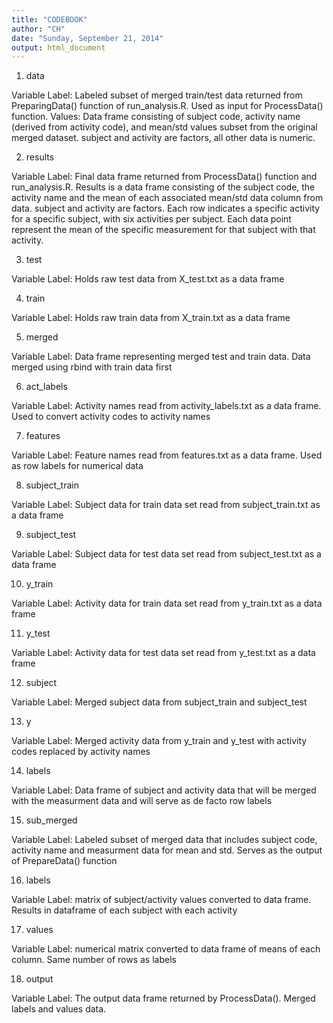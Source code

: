 ```yaml
---
title: "CODEBOOK"
author: "CH"
date: "Sunday, September 21, 2014"
output: html_document
---
```


1.  data

  Variable Label: Labeled subset of merged train/test data returned from PreparingData() function of     run_analysis.R.  Used as input for ProcessData() function.
  Values: Data frame consisting of subject code, activity name (derived from activity code), and mean/std values subset from the original merged dataset.  subject and activity are factors, all other data is numeric.
  
2.  results

  Variable Label: Final data frame returned from ProcessData() function and run_analysis.R.  Results is a data frame consisting of the subject code, the activity name and the mean of each associated mean/std data column from data.  subject and activity are factors.  Each row indicates a specific activity for a specific subject, with six activities per subject.  Each data point represent the mean of the specific measurement for that subject with that activity.
  
3.  test

  Variable Label: Holds raw test data from X_test.txt as a data frame
 
4.  train

  Variable Label: Holds raw train data from X_train.txt as a data frame

5.  merged

  Variable Label:  Data frame representing merged test and train data.  Data merged using rbind with train data first
  
6.  act_labels

  Variable Label:  Activity names read from activity_labels.txt as a data frame.  Used to convert activity codes to activity names
  
7.  features

  Variable Label: Feature names read from features.txt as a data frame.  Used as row labels for numerical data

8.  subject_train

  Variable Label: Subject data for train data set read from subject_train.txt as a data frame

9.  subject_test

  Variable Label: Subject data for test data set read from subject_test.txt as a data frame

10.  y_train

  Variable Label: Activity data for train data set read from y_train.txt as a data frame

11.  y_test

  Variable Label: Activity data for test data set read from y_test.txt as a data frame
  
12. subject

  Variable Label: Merged subject data from subject_train and subject_test

13. y

  Variable Label: Merged activity data from y_train and y_test with activity codes replaced by activity names

14. labels

  Variable Label: Data frame of subject and activity data that will be merged with the measurment data and will serve as de facto row labels

15. sub_merged

  Variable Label: Labeled subset of merged data that includes subject code, activity name and measurment data for mean and std.  Serves as the output of PrepareData() function
  
16. labels

  Variable Label: matrix of subject/activity values converted to data frame.  Results in dataframe of each subject with each activity
  
17. values

  Variable Label: numerical matrix converted to data frame of means of each column.  Same number of rows as labels

18. output

  Variable Label: The output data frame returned by ProcessData().  Merged labels and values data.
  

